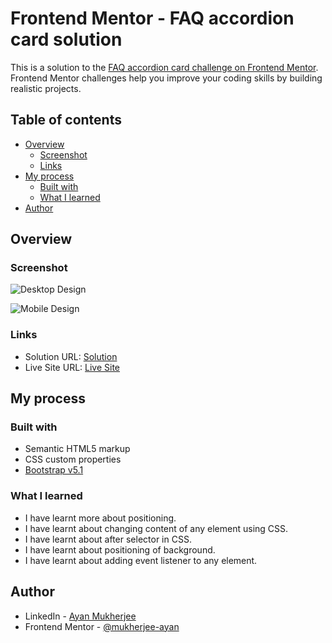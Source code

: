 # Frontend Mentor - FAQ accordion card solution

This is a solution to the [FAQ accordion card challenge on Frontend Mentor](https://www.frontendmentor.io/challenges/faq-accordion-card-XlyjD0Oam). Frontend Mentor challenges help you improve your coding skills by building realistic projects. 

## Table of contents

- [Overview](#overview)
  - [Screenshot](#screenshot)
  - [Links](#links)
- [My process](#my-process)
  - [Built with](#built-with)
  - [What I learned](#what-i-learned)
- [Author](#author)

## Overview

### Screenshot

![Desktop Design](./desktop.jpg)

![Mobile Design](./mobile.jpg)


### Links

- Solution URL: [Solution](https://github.com/mukherjee-ayan/FAQ-Accordion-Card)
- Live Site URL: [Live Site](https://mukherjee-ayan.github.io/FAQ-Accordion-Card/)

## My process

### Built with

- Semantic HTML5 markup
- CSS custom properties
- [Bootstrap v5.1](https://getbootstrap.com/docs/5.1/getting-started/introduction/)

### What I learned

- I have learnt more about positioning.
- I have learnt about changing content of any element using CSS.
- I have learnt about after selector in CSS.
- I have learnt about positioning of background.
- I have learnt about adding event listener to any element.

## Author

- LinkedIn - [Ayan Mukherjee](https://www.linkedin.com/in/m-ayan)
- Frontend Mentor - [@mukherjee-ayan](https://www.frontendmentor.io/profile/mukherjee-ayan)
